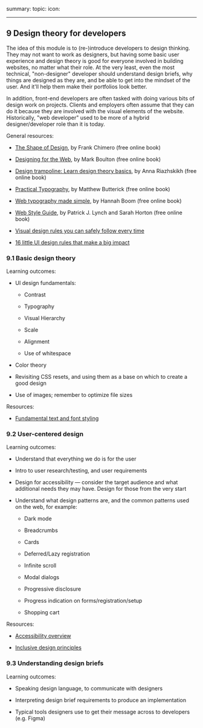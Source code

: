 summary:
topic:
icon:

---

## 9 Design theory for developers

The idea of this module is to (re-)introduce developers to design thinking. They may not want to work as designers, but having some basic user experience and design theory is good for everyone involved in building websites, no matter what their role. At the very least, even the most technical, "non-designer" developer should understand design briefs, why things are designed as they are, and be able to get into the mindset of the user. And it'll help them make their portfolios look better.

In addition, front-end developers are often tasked with doing various bits of design work on projects. Clients and employers often assume that they can do it because they are involved with the visual elements of the website. Historically, "web developer" used to be more of a hybrid designer/developer role than it is today.

General resources:

- [The Shape of Design](https://shapeofdesignbook.com/), by Frank Chimero (free online book)

- [Designing for the Web](https://designingfortheweb.co.uk/), by Mark Boulton (free online book)

- [Design trampoline: Learn design theory basics](https://designtrampoline.org/), by Anna Riazhskikh (free online book)

- [Practical Typography](https://practicaltypography.com/), by Matthew Butterick (free online book)

- [Web typography made simple](https://eyelearn.org/typelab-by-hannahBoom/), by Hannah Boom (free online book)

- [Web Style Guide](https://webstyleguide.com/), by Patrick J. Lynch and Sarah Horton (free online book)

- [Visual design rules you can safely follow every time](https://anthonyhobday.com/sideprojects/saferules/)

- [16 little UI design rules that make a big impact](https://www.adhamdannaway.com/blog/ui-design/16-ui-design-rules)

### 9.1 Basic design theory

Learning outcomes:

- UI design fundamentals:

  - Contrast

  - Typography

  - Visual Hierarchy

  - Scale

  - Alignment

  - Use of whitespace

- Color theory

- Revisiting CSS resets, and using them as a base on which to create a good design

- Use of images; remember to optimize file sizes

Resources:

- [Fundamental text and font styling](https://developer.mozilla.org/docs/Learn/CSS/Styling_text/Fundamentals)

### 9.2 User-centered design

Learning outcomes:

- Understand that everything we do is for the user

- Intro to user research/testing, and user requirements

- Design for accessibility — consider the target audience and what additional needs they may have. Design for those from the very start

- Understand what design patterns are, and the common patterns used on the web, for example:

  - Dark mode

  - Breadcrumbs

  - Cards

  - Deferred/Lazy registration

  - Infinite scroll

  - Modal dialogs

  - Progressive disclosure

  - Progress indication on forms/registration/setup

  - Shopping cart

Resources:

- [Accessibility overview](https://developer.mozilla.org/docs/Learn/Accessibility)

- [Inclusive design principles](https://inclusivedesignprinciples.org/)

### 9.3 Understanding design briefs

Learning outcomes:

- Speaking design language, to communicate with designers

- Interpreting design brief requirements to produce an implementation

- Typical tools designers use to get their message across to developers (e.g. Figma)
